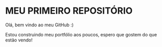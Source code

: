 # MEU PRIMEIRO REPOSITÓRIO

Olá, bem vindo ao meu GitHub :)

Estou construindo meu portfólio aos poucos, espero que gostem do que estão vendo!
